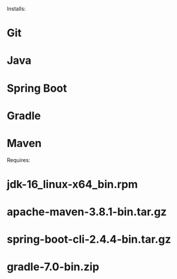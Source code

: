 Installs:
# Git
# Java
# Spring Boot
# Gradle
# Maven

Requires:
# jdk-16_linux-x64_bin.rpm
# apache-maven-3.8.1-bin.tar.gz
# spring-boot-cli-2.4.4-bin.tar.gz
# gradle-7.0-bin.zip